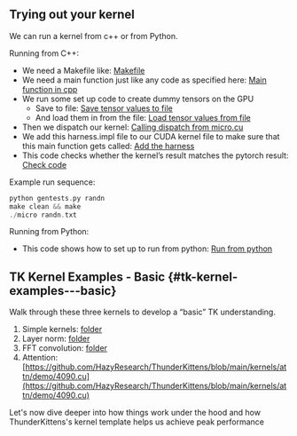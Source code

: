 
## **Trying out your kernel** 

We can run a kernel from c++ or from Python. 

Running from C++:

* We need a Makefile like: [Makefile](https://github.com/HazyResearch/ThunderKittens/blob/tk_gen/simple_kernels/micro_add/Makefile)   
* We need a main function just like any code as specified here: [Main function in cpp](https://github.com/HazyResearch/ThunderKittens/blob/87b30649818d93ecae61827ef4470545cfd85cc1/simple_kernels/micro_add/harness.impl#L23)  
* We run some set up code to create dummy tensors on the GPU  
  * Save to file: [Save tensor values to file](https://github.com/HazyResearch/ThunderKittens/blob/87b30649818d93ecae61827ef4470545cfd85cc1/simple_kernels/micro_add/gentests.py#L31)   
  * And load them in from the file: [Load tensor values from file](https://github.com/HazyResearch/ThunderKittens/blob/87b30649818d93ecae61827ef4470545cfd85cc1/simple_kernels/micro_add/harness.impl#L31)   
* Then we dispatch our kernel: [Calling dispatch from micro.cu](https://github.com/HazyResearch/ThunderKittens/blob/87b30649818d93ecae61827ef4470545cfd85cc1/simple_kernels/micro_add/harness.impl#L48)    
* We add this harness.impl file to our CUDA kernel file to make sure that this main function gets called: [Add the harness](https://github.com/HazyResearch/ThunderKittens/blob/87b30649818d93ecae61827ef4470545cfd85cc1/simple_kernels/micro_add/micro.cu#L61)  
* This code checks whether the kernel’s result matches the pytorch result: [Check code](https://github.com/HazyResearch/ThunderKittens/blob/87b30649818d93ecae61827ef4470545cfd85cc1/simple_kernels/micro_add/harness.impl#L53) 

Example run sequence:

```c
python gentests.py randn
make clean && make 
./micro randn.txt
```

   
Running from Python: 

* This code shows how to set up to run from python: [Run from python](https://github.com/HazyResearch/ThunderKittens/tree/tk_gen/simple_kernels/bind_add) 

## 

## TK Kernel Examples \- Basic {#tk-kernel-examples---basic}

Walk through these three kernels to develop a “basic” TK understanding.

1. Simple kernels: [folder](https://github.com/HazyResearch/ThunderKittens/tree/tk_gen/simple_kernels)  
2. Layer norm: [folder](https://github.com/HazyResearch/ThunderKittens/tree/main/kernels/layernorm/non_pc)  
3. FFT convolution: [folder](https://github.com/HazyResearch/ThunderKittens/tree/main/kernels/fftconv/non_pc)   
4. Attention: [https://github.com/HazyResearch/ThunderKittens/blob/main/kernels/attn/demo/4090.cu](https://github.com/HazyResearch/ThunderKittens/blob/main/kernels/attn/demo/4090.cu)   


Let's now dive deeper into how things work under the hood and how ThunderKittens's kernel template helps us achieve peak performance
